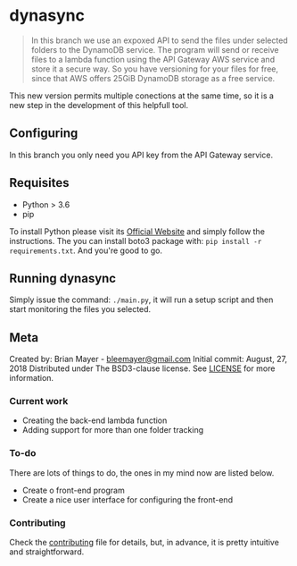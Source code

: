 # dynasync

> In this branch we use an expoxed API to send the files under selected folders to the DynamoDB service. The program will send or receive files to a lambda function using the API Gateway AWS service and store it a secure way. So you have versioning for your files for free, since that AWS offers 25GiB DynamoDB storage as a free service.

This new version permits multiple conections at the same time, so it is a new step in the development of this helpfull tool.

## Configuring

In this branch you only need you API key from the API Gateway service.

## Requisites

- Python > 3.6
- pip

To install Python please visit its [Official Website](https://www.python.org/) and simply follow the instructions. The you can install boto3 package with: `pip install -r requirements.txt`. And you're good to go.

## Running dynasync

Simply issue the command: `./main.py`, it will run a setup script and then start monitoring the files you selected.

## Meta

Created by: Brian Mayer - bleemayer@gmail.com
Initial commit: August, 27, 2018
Distributed under The BSD3-clause license. See [LICENSE](LICENSE) for more information.

### Current work

- Creating the back-end lambda function
- Adding support for more than one folder tracking

### To-do

There are lots of things to do, the ones in my mind now are listed below.

- Create o front-end program
- Create a nice user interface for configuring the front-end

### Contributing

Check the [contributing](CONTRIBUTING.md) file for details, but, in advance, it is pretty intuitive and straightforward.

